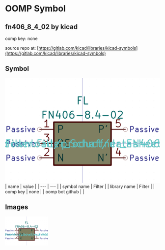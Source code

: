 # OOMP Symbol  
## fn406_8_4_02  by kicad  
  
oomp key: none  
  
source repo at: [https://gitlab.com/kicad/libraries/kicad-symbols](https://gitlab.com/kicad/libraries/kicad-symbols)  
## Symbol  
  
[![working.png](working_600.png)](working.png)  
| name | value | 
| --- | --- | 
| symbol name | Filter | 
| library name | Filter | 
| oomp key | none | 
| oomp bot github |  | 
## Images  
  
[![working.png](working_140.png)](working.png)  
